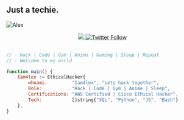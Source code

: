## Just a techie. 
<p align="left"> <img src="https://komarev.com/ghpvc/?username=iamalexmwagi&label=Profile%20views&color=ED8B00&style=flat" alt="Alex" /> </p>
 
<div align="center"> 
  <a class="header-badge" target="_blank" href="https://www.linkedin.com/in/Iam4lex/">
  <img src="https://img.shields.io/badge/style--5eba00.svg?label=LinkedIn&logo=linkedin&style=social">
  </a>
  <a class="header-badge" target="_blank" href="https://twitter.com/Iam4lex">
  <img alt="Twitter Follow" src="https://img.shields.io/twitter/follow/Iam4lex?style=social"> 
  </a> 
</div>

<br>

```javascript
// - Hack | Code | Gym | Anime | Gaming | Sleep | Repeat 
// - Welcome to my world

function main() {
    Iam4lex := EthicalHacker{
        whoami:         "Iam4lex", "Lets hack together",
        Role:           "Hack | Code | Gym | Anime | Sleep",
        Certifications: "AWS Certified | Cisco Ethical Hacker",
        Tech:           []string{"SQL", "Python", "JS", "Bash"}
    },
}
